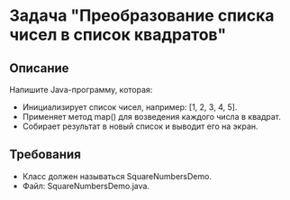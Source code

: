 # Задача "Преобразование списка чисел в список квадратов"

## Описание

Напишите Java-программу, которая:

- Инициализирует список чисел, например: [1, 2, 3, 4, 5].
- Применяет метод map() для возведения каждого числа в квадрат.
- Собирает результат в новый список и выводит его на экран.

## Требования

- Класс должен называться SquareNumbersDemo.
- Файл: SquareNumbersDemo.java.
